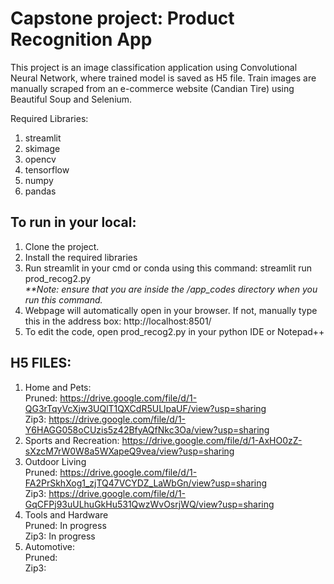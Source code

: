 # Capstone project: Product Recognition App

This project is an image classification application using Convolutional Neural Network, where trained model is saved as H5 file. Train images are manually scraped from an e-commerce website (Candian Tire) using Beautiful Soup and Selenium.

Required Libraries:

1. streamlit
2. skimage
3. opencv
4. tensorflow
5. numpy
6. pandas

## To run in your local:

1. Clone the project.
2. Install the required libraries 
3. Run streamlit in your cmd or conda using this command: streamlit run prod_recog2.py <br>
   <i>**Note: ensure that you are inside the <project>/app_codes directory when you run this command.</i>
4. Webpage will automatically open in your browser. If not, manually type this in the address box: http://localhost:8501/
5. To edit the code, open prod_recog2.py in your python IDE or Notepad++

## H5 FILES:
1. Home and Pets: <br>
   Pruned: https://drive.google.com/file/d/1-QG3rTqyVcXjw3UQlT1QXCdR5ULlpaUF/view?usp=sharing <br>
   Zip3: https://drive.google.com/file/d/1-Y6HAGG058oCUzis5z42BfyAQfNkc3Oa/view?usp=sharing <br>
2. Sports and Recreation: https://drive.google.com/file/d/1-AxHO0zZ-sXzcM7rW0W8a5WXapeQ9vea/view?usp=sharing <br>
3. Outdoor Living <br>
   Pruned: https://drive.google.com/file/d/1-FA2PrSkhXog1_zjTQ47VCYDZ_LaWbGn/view?usp=sharing <br>
   Zip3: https://drive.google.com/file/d/1-GqCFPj93uULhuGkHu531QwzWvOsrjWQ/view?usp=sharing <br>
4. Tools and Hardware <br>
   Pruned: In progress <br>
   Zip3: In progress <br>
5. Automotive: <br>
   Pruned: <br>
   Zip3:
